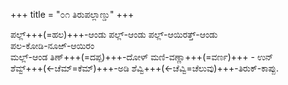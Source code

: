 +++
title = "೦೧ ತಿರುಪಲ್ಲಾಣ್ಡು"
+++

ಪಲ್ಲ್+++(=ಹಲ)+++-ಆಂಡು ಪಲ್ಲ್-ಆಂಡು ಪಲ್ಲ್-ಆಯಿರತ್ತ್-ಆಂಡು  
ಪಲ-ಕೋಡಿ-ನೂಱ್-ಆಯಿರಂ  
ಮಲ್ಲ್-ಆಂಡ ತಿಣ್+++(=ದಪ್ಪ)+++-ದೋಳ್ ಮಣಿ-ವಣ್ಣಾ+++(=ವರ್ಣ)+++ - ಉನ್  
ಶೆವ್ವ್+++(←ಚೆಮ್=ಕೆಮ್)+++-ಅಡಿ ಶೆವ್ವಿ+++(←ಚೆವ್ವಿ=ಚೆಲುವು)+++-ತಿರುಕ್-ಕಾಪ್ಪು.

